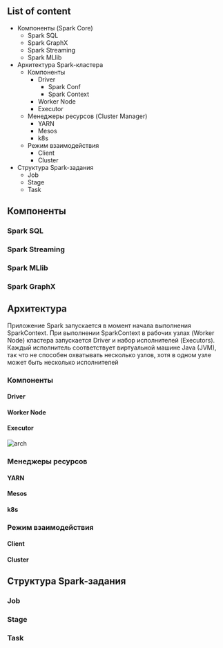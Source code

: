 ## List of content
- Компоненты (Spark Core)
  - Spark SQL
  - Spark GraphX
  - Spark Streaming
  - Spark MLlib
- Архитектура Spark-кластера
  - Компоненты
    - Driver
      - Spark Conf
      - Spark Context
    - Worker Node
    - Executor
  - Менеджеры ресурсов (Cluster Manager)
    - YARN
    - Mesos
    - k8s
  - Режим взаимодействия
    - Client
    - Cluster
- Структура Spark-задания
  - Job
  - Stage
  - Task

## Компоненты
### Spark SQL
### Spark Streaming
### Spark MLlib
### Spark GraphX

## Архитектура
Приложение Spark запускается в момент начала выполнения SparkContext. При выполнении SparkContext в рабочих
узлах (Worker Node) кластера запускается Driver и набор исполнителей (Executors). Каждый исполнитель
соответствует виртуальной машине Java (JVM), так что не способен охватывать несколько узлов, хотя в одном узле может быть несколько исполнителей
### Компоненты
#### Driver
#### Worker Node
#### Executor
![arch](https://f133fde2.rocketcdn.me/wp-content/uploads/2020/07/apache-spark-architecture.png)

### Менеджеры ресурсов
#### YARN
#### Mesos
#### k8s

### Режим взаимодействия 
#### Client

#### Cluster

## Структура Spark-задания
### Job
### Stage
### Task

